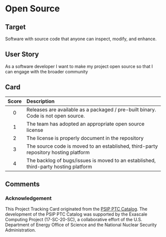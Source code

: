 [metadata:tags]:- "ecp-psip-ptc"
# Open Source

## Target

Software with source code that anyone can inspect, modify, and enhance.

## User Story

As a software developer I want to make my project open source so that I can engage with the broader community

## Card

| Score | Description |
|:-----:|:------------|
| 0 | Releases are available as a packaged / pre-built binary. Code is not open source. |
| 1 | The team has adopted an appropriate open source license |
| 2 | The license is properly document in the repository |
| 3 | The source code is moved to an established, third-party repository hosting platform |
| 4 | The backlog of bugs/issues is moved to an established, third-party hosting platform |

## Comments


### Acknowledgement

This Project Tracking Card originated from the [PSIP PTC Catalog](https://bssw-psip.github.io/ptc-catalog/). The development of the PSIP PTC Catalog was supported by the Exascale Computing Project (17-SC-20-SC), a collaborative effort of the U.S. Department of Energy Office of Science and the National Nuclear Security Administration.
